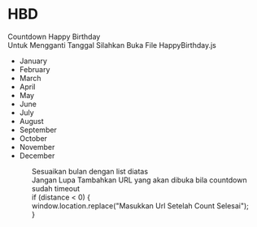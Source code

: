# HBD
Countdown Happy Birthday<br>
Untuk Mengganti Tanggal Silahkan Buka File HappyBirthday.js<br>
<ul>
      <li>January</li>
      <li>February</li>
      <li>March</li>
      <li>April</li>
      <li>May</li>
      <li>June</li>
      <li>July</li>
      <li>August</li>
      <li>September</li>
      <li>October</li>
      <li>November</li>
      <li>December</li>
<ul>Sesuaikan bulan dengan list diatas<br>
Jangan Lupa Tambahkan URL yang akan dibuka bila countdown sudah timeout<br>
if (distance < 0) {<br>
window.location.replace("Masukkan Url Setelah Count Selesai");<br>
}
